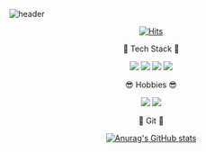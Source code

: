 
![header](https://capsule-render.vercel.app/api?type=soft&color=123456&height=150&section=header&text=JiwooJeong🇰🇷&fontSize=50&animation=twinkling&fontColor=ffffff)

<div>

  <div align=center>
  



[![Hits](https://hits.seeyoufarm.com/api/count/incr/badge.svg?url=https%3A%2F%2Fgithub.com%2FjiwooIncludeJeong&count_bg=%23123456&title_bg=%23555555&icon=&icon_color=%23E7E7E7&title=hits&edge_flat=false)](https://hits.seeyoufarm.com)
	
  </div>

<div align=center>	
    🤖 Tech Stack 🤖

</div>

  <div align=center>
 
  

  <img src="https://img.shields.io/badge/JavaScript-ffb13b?style=flat-square&logo=javascript&logoColor=white"/></a>
  <img src="https://img.shields.io/badge/TypeScript-3178C6?style=flat-square&logo=TypeScript&logoColor=white"/></a>
    <img src="https://img.shields.io/badge/ReactNative-61DAFB?style=flat-square&logo=React&logoColor=white"/></a>
        <img src="https://img.shields.io/badge/React-61DAFB?style=flat-square&logo=React&logoColor=white"/></a>

  
  </div>
  <div align=center>	
 😎 Hobbies 😎

</div>
 <div align=center>
 
  

  <img src="https://img.shields.io/badge/WorkOut-000000?style=flat-square&logo=Jordan&logoColor=white"/></a>
  <img src="https://img.shields.io/badge/Krump-0B2C4A?style=flat-square&logo=ActiGraph&logoColor=white"/></a>

  
  </div>

  
  </div>
    <div align=center>	
    👀 Git 👀

</div>
    <div align=center>
  
  [![Anurag's GitHub stats](https://github-readme-stats.vercel.app/api?username=jiwooIncludeJeong&theme=blue-green)](https://github.com/anuraghazra/github-readme-stats)

  
  </div>
